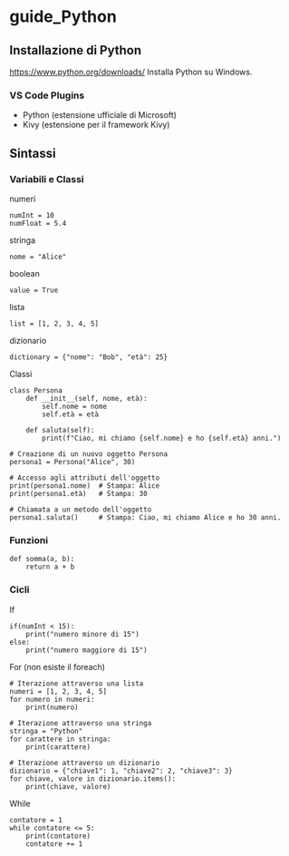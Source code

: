 # guide_Python

## Installazione di Python
https://www.python.org/downloads/
Installa Python su Windows.

### VS Code Plugins
- Python (estensione ufficiale di Microsoft)
- Kivy (estensione per il framework Kivy)

## Sintassi

### Variabili e Classi

numeri
```
numInt = 10
numFloat = 5.4
```

stringa
```
nome = "Alice"
```

boolean
```
value = True
```

lista
```
list = [1, 2, 3, 4, 5]
```

dizionario
```
dictionary = {"nome": "Bob", "età": 25}
```

Classi

```
class Persona
    def __init__(self, nome, età):
        self.nome = nome
        self.età = età
    
    def saluta(self):
        print(f"Ciao, mi chiamo {self.nome} e ho {self.età} anni.")

# Creazione di un nuovo oggetto Persona
persona1 = Persona("Alice", 30)

# Accesso agli attributi dell'oggetto
print(persona1.nome)  # Stampa: Alice
print(persona1.età)   # Stampa: 30

# Chiamata a un metodo dell'oggetto
persona1.saluta()     # Stampa: Ciao, mi chiamo Alice e ho 30 anni.
```

### Funzioni
```
def somma(a, b):
    return a + b
```

### Cicli
If
```
if(numInt < 15):
    print("numero minore di 15")
else:
    print("numero maggiore di 15")
```

For (non esiste il foreach)

```
# Iterazione attraverso una lista
numeri = [1, 2, 3, 4, 5]
for numero in numeri:
    print(numero)
```
```
# Iterazione attraverso una stringa
stringa = "Python"
for carattere in stringa:
    print(carattere)
```
```
# Iterazione attraverso un dizionario
dizionario = {"chiave1": 1, "chiave2": 2, "chiave3": 3}
for chiave, valore in dizionario.items():
    print(chiave, valore)
```

While
```
contatore = 1
while contatore <= 5:
    print(contatore)
    contatore += 1
```